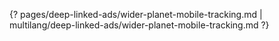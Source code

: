 {? pages/deep-linked-ads/wider-planet-mobile-tracking.md | multilang/deep-linked-ads/wider-planet-mobile-tracking.md ?}
